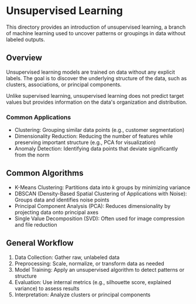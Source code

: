 # Unsupervised Learning

This directory provides an introduction of unsupervised learning, a branch of machine learning used to uncover patterns or groupings in data without labeled outputs.

## Overview

Unsupervised learning models are trained on data without any explicit labels. The goal is to discover the underlying structure of the data, such as clusters, associations, or principal components.

Unlike supervised learning, unsupervised learning does not predict target values but provides information on the data's organization and distribution.

### Common Applications

- Clustering: Grouping similar data points (e.g., customer segmentation)
- Dimensionality Reduction: Reducing the number of features while preserving important structure (e.g., PCA for visualization)
- Anomaly Detection: Identifying data points that deviate significantly from the norm

## Common Algorithms

- K-Means Clustering: Partitions data into $k$ groups by minimizing variance
- DBSCAN (Density-Based Spatial Clustering of Applications with Noise): Groups data and identifies noise points
- Principal Component Analysis (PCA): Reduces dimensionality by projecting data onto principal axes
- Single Value Decomposition (SVD): Often used for image compression and file reduction

## General Workflow

1. Data Collection: Gather raw, unlabeled data
2. Preprocessing: Scale, normalize, or transform data as needed
3. Model Training: Apply an unsupervised algorithm to detect patterns or structure
4. Evaluation: Use internal metrics (e.g., silhouette score, explained variance) to assess results
5. Interpretation: Analyze clusters or principal components
